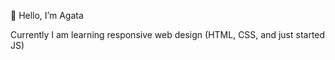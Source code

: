 👋 Hello, I’m Agata

Currently I am learning responsive web design (HTML, CSS, and just started JS) 

<!---
l-agat/l-agat is a ✨ special ✨ repository because its `README.md` (this file) appears on your GitHub profile.
You can click the Preview link to take a look at your changes.
--->
